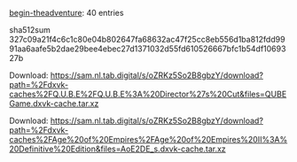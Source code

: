[begin-theadventure](https://github.com/begin-theadventure): 40 entries

sha512sum 327c09a21f4c6c1c80e04b802647fa68632ac47f25cc8eb556d1ba812fdd9991aa6aafe5b2dae29bee4ebec27d1371032d55fd610526667bfc1b54df1069327b	


 Download: https://sam.nl.tab.digital/s/oZRKz5So2B8gbzY/download?path=%2Fdxvk-caches%2FQ.U.B.E%2FQ.U.B.E%3A%20Director%27s%20Cut&files=QUBEGame.dxvk-cache.tar.xz



 Download: https://sam.nl.tab.digital/s/oZRKz5So2B8gbzY/download?path=%2Fdxvk-caches%2FAge%20of%20Empires%2FAge%20of%20Empires%20II%3A%20Definitive%20Edition&files=AoE2DE_s.dxvk-cache.tar.xz
